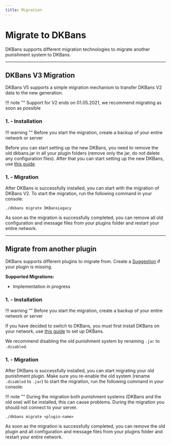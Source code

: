 ```yaml
---
title: Migration
---
```


# Migrate to DKBans

DKBans supports different migration technologies to migrate another punishment system to DKBans.

***

## **DKBans V3 Migration**
DKBans V5 supports a simple migration mechanism to transfer DKBans V2 data to the new generation.

!!! note ""
    Support for V2 ends on 01.05.2021, we recommend migrating as soon as possible


### **1. - Installation**

!!! warning ""
    Before you start the migration, create a backup of your entire network or server

Before you can start setting up the new DKBans, you need to remove the old dkbans.jar in all your plugin folders 
(remove only the jar, do not delete any configuration files). After that you can start setting up the new DKBans, 
use [this guide](installation.md).

### **1. - Migration**
After DKBans is successfully installed, you can start with the migration of DKBans V2.
To start the migration, run the following command in your console:

`./dkbans migrate DKBansLegacy`

As soon as the migration is successfully completed, you can remove all old configuration and message files 
from your plugins folder and restart your entire network.

***

## **Migrate from another plugin**

DKBans supports different plugins to migrate from. Create a [Suggestion](../support.md#suggestions) if your plugin is missing.


**Supported Migrations:**
 * Implementation in progress

### **1. - Installation**

!!! warning ""
    Before you start the migration, create a backup of your entire network or server

If you have decided to switch to DKBans, you must first install DKBans on your network, use [this guide](installation.md) to set up DKBans.

We recommend disabling the old punishment system by renaming `.jar` to `.disabled`.

### **1. - Migration**
After DKBans is successfully installed, you can start migrating your old punishment plugin.
Make sure you re-enable the old system (rename `.disabled` to `.jar`) to start the migration, 
run the following command in your console:

!!! note ""
    During the migration both punishment systems (DKBans and the old one) will be installed, this can 
    cause problems. During the migration you should not connect to your server.

`./dkbans migrate <plugin-name>`

As soon as the migration is successfully completed, you can remove the old plugin and all configuration and message files
from your plugins folder and restart your entire network.
